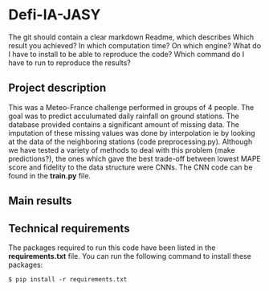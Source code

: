 
# Defi-IA-JASY


The git should contain a clear markdown Readme, which describes
Which result you achieved? In which computation time? On which engine?
What do I have to install to be able to reproduce the code?
Which command do I have to run to reproduce the results?

## Project description

This was a Meteo-France challenge performed in groups of 4 people. The goal was to predict acculumated daily rainfall on ground stations.
The database provided contains a significant amount of missing data. The imputation of these missing values was done by interpolation ie by looking at the data of the neighboring stations (code preprocessing.py).
Although we have tested a variety of methods to deal with this problem (make predictions?), the ones which gave the best trade-off between lowest MAPE score and fidelity to the data structure were CNNs. The CNN code can be found in the **train.py** file.

## Main results

## Technical requirements

The packages required to run this code have been listed in the **requirements.txt** file. You can run the following command to install these packages:

`$ pip install -r requirements.txt`





